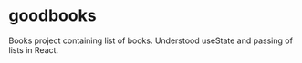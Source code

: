 # goodbooks
Books project containing list of books. Understood useState and passing of lists in React.
